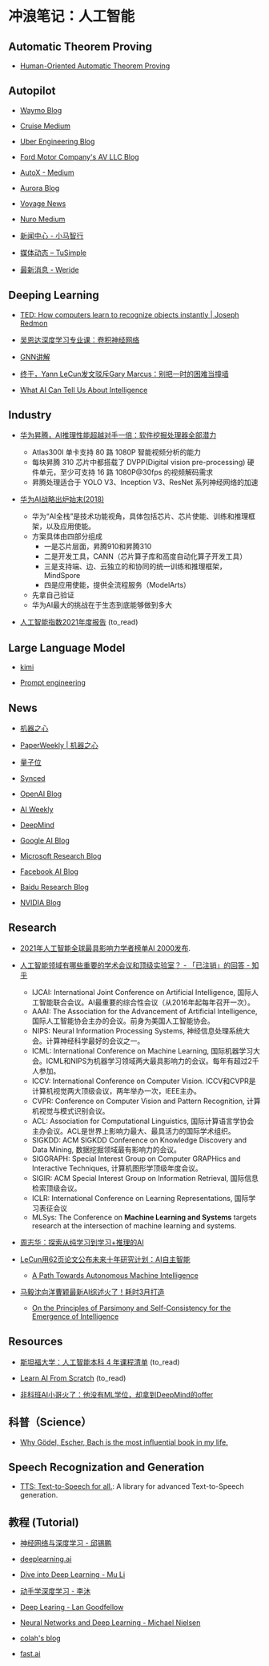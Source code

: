 # 冲浪笔记：人工智能

## Automatic Theorem Proving

- [Human-Oriented Automatic Theorem Proving][atp1]

  [atp1]: https://wtgowers.github.io/human-style-atp/

## Autopilot

- [Waymo Blog][ap1]
- [Cruise Medium][ap2]
- [Uber Engineering Blog][ap3]
- [Ford Motor Company's AV LLC Blog][ap4]
- [AutoX - Medium][ap5]
- [Aurora Blog][ap6]
- [Voyage News][ap7]
- [Nuro Medium][ap8]
- [新闻中心 - 小马智行][ap9]
- [媒体动态 – TuSimple][ap10]
- [最新消息 - Weride][ap11]

  [ap1]: https://blog.waymo.com/
  [ap2]: https://medium.com/cruise
  [ap3]: https://eng.uber.com/
  [ap4]: https://medium.com/self-driven
  [ap5]: https://medium.com/autox
  [ap6]: https://aurora.tech/blog
  [ap7]: https://news.voyage.auto/
  [ap8]: https://medium.com/nuro
  [ap9]: https://pony.ai/press?lang=zh
  [ap10]: https://www.tusimple.com/media-coverage-tusimple/
  [ap11]: https://www.weride.ai/media

## Deeping Learning

- [TED: How computers learn to recognize objects instantly | Joseph Redmon][dl1]
- [吴恩达深度学习专业课：卷积神经网络][dl2]
- [GNN讲解][dl3]
- [终于，Yann LeCun发文驳斥Gary Marcus：别把一时的困难当撞墙][dl4]
- [What AI Can Tell Us About Intelligence][dl5]

  [dl1]: https://www.youtube.com/watch?v=Cgxsv1riJhI
  [dl2]: https://www.bilibili.com/video/BV1zi4y1L7NC?p=29
  [dl3]: https://www.jiqizhixin.com/articles/2021-03-28-3
  [dl4]: https://www.jiqizhixin.com/articles/2022-06-17-6
  [dl5]: https://www.noemamag.com/what-ai-can-tell-us-about-intelligence/

## Industry

- [华为昇腾，AI推理性能超越对手一倍：软件挖掘处理器全部潜力][i1]
  - Atlas300I 单卡支持 80 路 1080P 智能视频分析的能力
  - 每块昇腾 310 芯片中都搭载了 DVPP(Digital vision pre-processing) 硬件单元，至少可支持 16 路 1080P@30fps 的视频解码需求
  - 昇腾处理适合于 YOLO V3、Inception V3、ResNet 系列神经网络的加速

- [华为AI战略出炉始末(2018)][i2]
  - 华为“AI全栈”是技术功能视角，具体包括芯片、芯片使能、训练和推理框架，以及应用使能。
  - 方案具体由四部分组成
    - 一是芯片层面，昇腾910和昇腾310
    - 二是开发工具，CANN（芯片算子库和高度自动化算子开发工具）
    - 三是支持端、边、云独立的和协同的统一训练和推理框架，MindSpore
    - 四是应用使能，提供全流程服务（ModelArts）
  - 先拿自己验证
  - 华为AI最大的挑战在于生态到底能够做到多大

- [人工智能指数2021年度报告][i3] (to_read)

  [i1]: https://www.jiqizhixin.com/articles/2020-08-14-5
  [i2]: https://www.jiqizhixin.com/articles/2018-10-31-34
  [i3]: https://aiindex.stanford.edu/wp-content/uploads/2021/04/2021-AI-Index-Report_Chinese-Edition.pdf

## Large Language Model

- [kimi][l1]
- [Prompt engineering][l2]

  [l1]: https://kimi.moonshot.cn/
  [l2]: https://platform.openai.com/docs/guides/prompt-engineering

## News

- [机器之心][n1]
- [PaperWeekly | 机器之心][n2]
- [量子位][n3]
- [Synced][n4]
- [OpenAI Blog][n5]
- [AI Weekly][n6]
- [DeepMind][n7]
- [Google AI Blog][n8]
- [Microsoft Research Blog][n9]
- [Facebook AI Blog][n10]
- [Baidu Research Blog][n11]
- [NVIDIA Blog][n12]

  [n1]: https://www.jiqizhixin.com/
  [n2]: https://www.jiqizhixin.com/columns/paperweekly
  [n3]: https://www.qbitai.com/
  [n4]: https://syncedreview.com/
  [n5]: https://www.openai.com/blog/
  [n6]: http://aiweekly.co/
  [n7]: https://deepmind.com/blog
  [n8]: https://ai.googleblog.com/
  [n9]: https://www.microsoft.com/en-us/research/blog/
  [n10]: https://ai.facebook.com/blog/
  [n11]: http://research.baidu.com/Blog
  [n12]: https://blogs.nvidia.com/blog/category/deep-learning/

## Research

- [2021年人工智能全球最具影响力学者榜单AI 2000发布][re1].

- [人工智能领域有哪些重要的学术会议和顶级实验室？ - 「已注销」的回答 - 知乎][re2]
  - IJCAI: International Joint Conference on Artificial Intelligence, 国际人工智能联合会议。AI最重要的综合性会议（从2016年起每年召开一次）。
  - AAAI: The Association for the Advancement of Artificial Intelligence, 国际人工智能协会主办的会议。前身为美国人工智能协会。
  - NIPS: Neural Information Processing Systems, 神经信息处理系统大会。计算神经科学最好的会议之一。
  - ICML: International Conference on Machine Learning, 国际机器学习大会。ICML和NIPS为机器学习领域两大最具影响力的会议。每年有超过2千人参加。
  - ICCV: International Conference on Computer Vision. ICCV和CVPR是计算机视觉两大顶级会议，两年举办一次，IEEE主办。
  - CVPR: Conference on Computer Vision and Pattern Recognition, 计算机视觉与模式识别会议。
  - ACL: Association for Computational Linguistics, 国际计算语言学协会主办会议。ACL是世界上影响力最大、最具活力的国际学术组织。
  - SIGKDD: ACM SIGKDD Conference on Knowledge Discovery and Data Mining, 数据挖掘领域最有影响力的会议。
  - SIGGRAPH: Special Interest Group on Computer GRAPHics and Interactive Techniques, 计算机图形学顶级年度会议。
  - SIGIR: ACM Special Interest Group on Information Retrieval, 国际信息检索顶级会议。
  - ICLR: International Conference on Learning Representations, 国际学习表征会议
  - MLSys: The Conference on **Machine Learning and Systems** targets research at the intersection of machine learning and systems.

- [周志华：探索从纯学习到学习+推理的AI][re3]

- [LeCun用62页论文公布未来十年研究计划：AI自主智能][re4]
  - [A Path Towards Autonomous Machine Intelligence][re5]

- [马毅沈向洋曹颖最新AI综述火了！耗时3月打造][re6]
  - [On the Principles of Parsimony and Self-Consistency for the Emergence of Intelligence][re7]

  [re1]: https://www.jiqizhixin.com/articles/2021-04-08-5
  [re2]: https://www.zhihu.com/question/31617024/answer/155239477
  [re3]: https://www.jiqizhixin.com/articles/2021-11-04-2
  [re4]: https://www.qbitai.com/2022/06/35570.html
  [re5]: https://openreview.net/pdf?id=BZ5a1r-kVsf
  [re6]: https://www.qbitai.com/2022/07/36036.html
  [re7]: https://arxiv.org/pdf/2207.04630.pdf

## Resources

- [斯坦福大学：人工智能本科 4 年课程清单][rs1] (to_read)
- [Learn AI From Scratch][rs2] (to_read)
- [非科班AI小哥火了：他没有ML学位，却拿到DeepMind的offer][rs3]

  [rs1]: https://zhuanlan.zhihu.com/p/342522102
  [rs2]: https://learnaifromscratch.github.io/
  [rs3]: https://www.qbitai.com/2022/08/36685.html

## 科普（Science）

- [Why Gödel, Escher, Bach is the most influential book in my life.][s1]

  [s1]: https://philosophygeek.medium.com/why-g%C3%B6del-escher-bach-is-the-most-influential-book-in-my-life-49d785a4e428

## Speech Recognization and Generation

- [TTS: Text-to-Speech for all.][srg1]: A library for advanced Text-to-Speech generation.

  [srg1]: https://github.com/mozilla/TTS

## 教程 (Tutorial)

- [神经网络与深度学习 - 邱锡鹏][t1]
- [deeplearning.ai][t2]
- [Dive into Deep Learning - Mu Li][t3]
- [动手学深度学习 - 李沐][t4]
- [Deep Learing - Lan Goodfellow][t5]
- [Neural Networks and Deep Learning - Michael Nielsen][t6]
- [colah's blog][t7]
- [fast.ai][t8]

  [t1]: https://nndl.github.io/
  [t2]: https://github.com/fengdu78/deeplearning_ai_books
  [t3]: https://d2l.ai/index.html
  [t4]: http://zh.d2l.ai/
  [t5]: https://www.deeplearningbook.org/
  [t6]: http://neuralnetworksanddeeplearning.com/
  [t7]: http://colah.github.io/
  [t8]: https://www.fast.ai/
